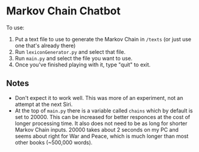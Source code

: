 Markov Chain Chatbot
====================

To use:
1. Put a text file to use to generate the Markov Chain in `/texts` (or just use one that's already there)
2. Run `lexiconGenerator.py` and select that file.
3. Run `main.py` and select the file you want to use.
4. Once you've finished playing with it, type "quit" to exit.

Notes
------

- Don't expect it to work well. This was more of an experiment, not an attempt at the next Siri.
- At the top of `main.py` there is a variable called `chains` which by default is set to 20000. This can be increased for better responces at the cost of longer processing time. It also does not need to be as long for shorter Markov Chain inputs. 20000 takes about 2 seconds on my PC and seems about right for War and Peace, which is much longer than most other books (~500,000 words). 
